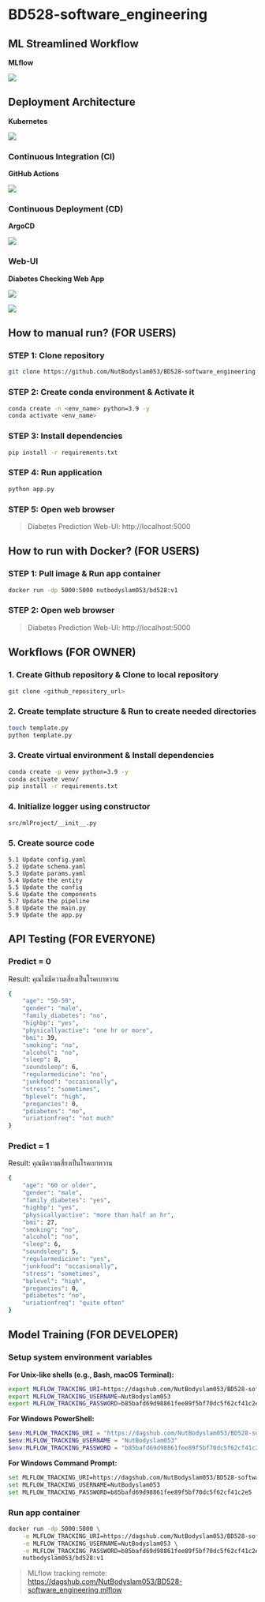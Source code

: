 # BD528-software_engineering

## ML Streamlined Workflow

**MLflow**

![](images/MLOps/mlops-streamline.png)

## Deployment Architecture

**Kubernetes**

![](images/GitOps/cicd-Architecture.png)

### Continuous Integration (CI)

**GitHub Actions**

![](images/GitOps/cicd-01.png)

### Continuous Deployment (CD)

**ArgoCD**

![](images/GitOps/argocd.png)

### Web-UI

**Diabetes Checking Web App**

![](images/webapp/webapp-01.png)

![](images/webapp/webapp-02.png)

## How to manual run? (FOR USERS)

### STEP 1: Clone repository
```bash
git clone https://github.com/NutBodyslam053/BD528-software_engineering.git
```

### STEP 2: Create conda environment & Activate it
```bash
conda create -n <env_name> python=3.9 -y
conda activate <env_name>
```

### STEP 3: Install dependencies
```bash
pip install -r requirements.txt
```

### STEP 4: Run application
```bash
python app.py
```

### STEP 5: Open web browser
> Diabetes Prediction Web-UI: http://localhost:5000

## How to run with Docker? (FOR USERS)

### STEP 1: Pull image & Run app container
```bash
docker run -dp 5000:5000 nutbodyslam053/bd528:v1
```

### STEP 2: Open web browser
> Diabetes Prediction Web-UI: http://localhost:5000

## Workflows (FOR OWNER)

### 1. Create Github repository & Clone to local repository
```bash
git clone <github_repository_url>
```

### 2. Create template structure & Run to create needed directories
```bash
touch template.py
python template.py
```

### 3. Create virtual environment & Install dependencies
```bash
conda create -p venv python=3.9 -y
conda activate venv/
pip install -r requirements.txt
```

### 4. Initialize logger using constructor
```bash
src/mlProject/__init__.py
```

### 5. Create source code
    5.1 Update config.yaml
    5.2 Update schema.yaml
    5.3 Update params.yaml
    5.4 Update the entity
    5.5 Update the config
    5.6 Update the components
    5.7 Update the pipeline
    5.8 Update the main.py
    5.9 Update the app.py

## API Testing (FOR EVERYONE)

### Predict = 0
Result: คุณไม่มีความเสี่ยงเป็นโรคเบาหวาน

```bash
{
    "age": "50-59",
    "gender": "male",
    "family_diabetes": "no",
    "highbp": "yes",
    "physicallyactive": "one hr or more",
    "bmi": 39,
    "smoking": "no",
    "alcohol": "no",
    "sleep": 8,
    "soundsleep": 6,
    "regularmedicine": "no",
    "junkfood": "occasionally",
    "stress": "sometimes",
    "bplevel": "high",
    "pregancies": 0,
    "pdiabetes": "no",
    "uriationfreq": "not much"
}
```

### Predict = 1
Result: คุณมีความเสี่ยงเป็นโรคเบาหวาน

```bash
{
    "age": "60 or older",
    "gender": "male",
    "family_diabetes": "yes",
    "highbp": "yes",
    "physicallyactive": "more than half an hr",
    "bmi": 27,
    "smoking": "no",
    "alcohol": "no",
    "sleep": 6,
    "soundsleep": 5,
    "regularmedicine": "yes",
    "junkfood": "occasionally",
    "stress": "sometimes",
    "bplevel": "high",
    "pregancies": 0,
    "pdiabetes": "no",
    "uriationfreq": "quite often"
}
```

## Model Training (FOR DEVELOPER)

### Setup system environment variables

**For Unix-like shells (e.g., Bash, macOS Terminal):**
```bash
export MLFLOW_TRACKING_URI=https://dagshub.com/NutBodyslam053/BD528-software_engineering.mlflow
export MLFLOW_TRACKING_USERNAME=NutBodyslam053
export MLFLOW_TRACKING_PASSWORD=b85bafd69d98861fee89f5bf70dc5f62cf41c2e5
```

**For Windows PowerShell:**
```powershell
$env:MLFLOW_TRACKING_URI = "https://dagshub.com/NutBodyslam053/BD528-software_engineering.mlflow"
$env:MLFLOW_TRACKING_USERNAME = "NutBodyslam053"
$env:MLFLOW_TRACKING_PASSWORD = "b85bafd69d98861fee89f5bf70dc5f62cf41c2e5"
```

**For Windows Command Prompt:**
```bash
set MLFLOW_TRACKING_URI=https://dagshub.com/NutBodyslam053/BD528-software_engineering.mlflow
set MLFLOW_TRACKING_USERNAME=NutBodyslam053
set MLFLOW_TRACKING_PASSWORD=b85bafd69d98861fee89f5bf70dc5f62cf41c2e5
```

### Run app container
```bash
docker run -dp 5000:5000 \
    -e MLFLOW_TRACKING_URI=https://dagshub.com/NutBodyslam053/BD528-software_engineering.mlflow \
    -e MLFLOW_TRACKING_USERNAME=NutBodyslam053 \
    -e MLFLOW_TRACKING_PASSWORD=b85bafd69d98861fee89f5bf70dc5f62cf41c2e5 \
    nutbodyslam053/bd528:v1
```

> MLflow tracking remote: https://dagshub.com/NutBodyslam053/BD528-software_engineering.mlflow

